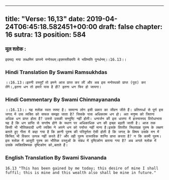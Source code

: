 
---
title: "Verse: 16,13"
date: 2019-04-24T06:45:18.582451+00:00
draft: false
chapter: 16
sutra: 13
position: 584
---
### मूल श्लोक :
```
इदमद्य मया लब्धमिमं प्राप्स्ये मनोरथम्।इदमस्तीदमपि मे भविष्यति पुनर्धनम्।।16.13।।

```

### Hindi Translation By Swami Ramsukhdas
```
।।16.13।।इतनी वस्तुएँ तो हमने आज प्राप्त कर लीं और अब इस मनोरथको प्राप्त (पूरा) कर लेंगे।,इतना धन तो हमारे पास है ही? इतना धन फिर हो जायगा।

```

### Hindi Commentary By Swami Chinmayananda
```
।।16.13।। यह श्लोक स्वत स्पष्ट है। सामान्य लोग इसी प्रकार का जीवन जीते हैं। प्रतिस्पर्धा से पूर्ण इस जगत् में उस व्यक्ति को सफल समझा जाता है? जिसके पास अधिकतम धन हो। अत मनुष्य को जितना अधिक धन प्राप्त होता है? उससे उसकी सन्तुष्टि नहीं होती। धनार्जन की इस धारणा में हास्यास्पद विरोधाभास यह है कि धन प्राप्ति से सन्तोष होने के स्थान पर अधिकाधिक धन की इच्छा बढ़ती जाती है। आज तक किसी भी भौतिकवादी धनी व्यक्ति ने अपने धन को पर्याप्त नहीं माना है।इसके विपरीत स्थितप्रज्ञ पुरुष के लक्षण बताते हुए गीता में कहा गया है कि ज्ञानी पुरुष की परिपूर्णता ऐसी होती है कि जगत् के विषय उसके मन में किंचित् भी विकार उत्पन्न नहीं करते हैं? और वही पुरुष वास्तविक शान्ति प्राप्त करता है? न कि कामी पुरुष।इस श्लोक में आसुरी पुरुष का भौतिक वस्तुओं के संबंध में दृष्टिकोण बताया गया है? अब अगले श्लोक में उसके व्यक्तिविषयक दृष्टिकोण को,बताते हैं।

```

### English Translation By Swami  Sivananda
```
16.13 "This has been gained by me today; this desire of mine I shall fuffil; this is mine and this wealth also shall be mine in future."

```


